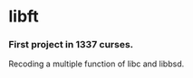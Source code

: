 <h1>libft</h1>
<h3>First project in 1337 curses.</h3>

Recoding a multiple function of libc and libbsd.
